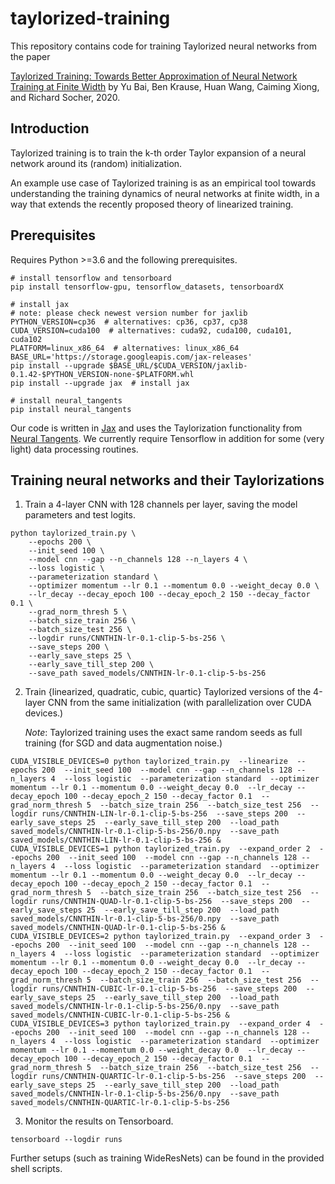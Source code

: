 # taylorized-training

This repository contains code for training Taylorized neural networks from the paper

[Taylorized Training: Towards Better Approximation of Neural Network Training at Finite Width](https://arxiv.org/abs/2002.04010) by Yu Bai, Ben Krause, Huan Wang, Caiming Xiong, and Richard Socher, 2020.

## Introduction
Taylorized training is to train the k-th order Taylor expansion of a neural network around its (random) initialization.

An example use case of Taylorized training is as an empirical tool towards understanding the training dynamics of neural networks at finite width, in a way that extends the recently proposed theory of linearized training.


## Prerequisites
Requires Python >=3.6 and the following prerequisites.
```
# install tensorflow and tensorboard
pip install tensorflow-gpu, tensorflow_datasets, tensorboardX

# install jax
# note: please check newest version number for jaxlib
PYTHON_VERSION=cp36  # alternatives: cp36, cp37, cp38
CUDA_VERSION=cuda100  # alternatives: cuda92, cuda100, cuda101, cuda102
PLATFORM=linux_x86_64  # alternatives: linux_x86_64
BASE_URL='https://storage.googleapis.com/jax-releases'
pip install --upgrade $BASE_URL/$CUDA_VERSION/jaxlib-0.1.42-$PYTHON_VERSION-none-$PLATFORM.whl
pip install --upgrade jax  # install jax

# install neural_tangents
pip install neural_tangents
```
Our code is written in [Jax](https://github.com/google/jax) and uses the Taylorization functionality from [Neural Tangents](https://github.com/google/neural-tangents). We currently require Tensorflow in addition for some (very light) data processing routines.

## Training neural networks and their Taylorizations
1. Train a 4-layer CNN with 128 channels per layer, saving the model parameters and test logits.
```
python taylorized_train.py \
    --epochs 200 \
    --init_seed 100 \
    --model cnn --gap --n_channels 128 --n_layers 4 \
    --loss logistic \
    --parameterization standard \
    --optimizer momentum --lr 0.1 --momentum 0.0 --weight_decay 0.0 \
    --lr_decay --decay_epoch 100 --decay_epoch_2 150 --decay_factor 0.1 \
    --grad_norm_thresh 5 \
    --batch_size_train 256 \
    --batch_size_test 256 \
    --logdir runs/CNNTHIN-lr-0.1-clip-5-bs-256 \
    --save_steps 200 \
    --early_save_steps 25 \
    --early_save_till_step 200 \
    --save_path saved_models/CNNTHIN-lr-0.1-clip-5-bs-256
```

2. Train {linearized, quadratic, cubic, quartic} Taylorized versions of the 4-layer CNN from the same initialization (with parallelization over CUDA devices.)

    *Note*: Taylorized training uses the exact same random seeds as full training (for SGD and data augmentation noise.)
```
CUDA_VISIBLE_DEVICES=0 python taylorized_train.py  --linearize  --epochs 200  --init_seed 100  --model cnn --gap --n_channels 128 --n_layers 4  --loss logistic  --parameterization standard  --optimizer momentum --lr 0.1 --momentum 0.0 --weight_decay 0.0  --lr_decay --decay_epoch 100 --decay_epoch_2 150 --decay_factor 0.1  --grad_norm_thresh 5  --batch_size_train 256  --batch_size_test 256  --logdir runs/CNNTHIN-LIN-lr-0.1-clip-5-bs-256  --save_steps 200  --early_save_steps 25  --early_save_till_step 200  --load_path saved_models/CNNTHIN-lr-0.1-clip-5-bs-256/0.npy  --save_path saved_models/CNNTHIN-LIN-lr-0.1-clip-5-bs-256 &
CUDA_VISIBLE_DEVICES=1 python taylorized_train.py  --expand_order 2  --epochs 200  --init_seed 100  --model cnn --gap --n_channels 128 --n_layers 4  --loss logistic  --parameterization standard  --optimizer momentum --lr 0.1 --momentum 0.0 --weight_decay 0.0  --lr_decay --decay_epoch 100 --decay_epoch_2 150 --decay_factor 0.1  --grad_norm_thresh 5  --batch_size_train 256  --batch_size_test 256  --logdir runs/CNNTHIN-QUAD-lr-0.1-clip-5-bs-256  --save_steps 200  --early_save_steps 25  --early_save_till_step 200  --load_path saved_models/CNNTHIN-lr-0.1-clip-5-bs-256/0.npy  --save_path saved_models/CNNTHIN-QUAD-lr-0.1-clip-5-bs-256 &
CUDA_VISIBLE_DEVICES=2 python taylorized_train.py  --expand_order 3  --epochs 200  --init_seed 100  --model cnn --gap --n_channels 128 --n_layers 4  --loss logistic  --parameterization standard  --optimizer momentum --lr 0.1 --momentum 0.0 --weight_decay 0.0  --lr_decay --decay_epoch 100 --decay_epoch_2 150 --decay_factor 0.1  --grad_norm_thresh 5  --batch_size_train 256  --batch_size_test 256  --logdir runs/CNNTHIN-CUBIC-lr-0.1-clip-5-bs-256  --save_steps 200  --early_save_steps 25  --early_save_till_step 200  --load_path saved_models/CNNTHIN-lr-0.1-clip-5-bs-256/0.npy  --save_path saved_models/CNNTHIN-CUBIC-lr-0.1-clip-5-bs-256 &
CUDA_VISIBLE_DEVICES=3 python taylorized_train.py  --expand_order 4  --epochs 200  --init_seed 100  --model cnn --gap --n_channels 128 --n_layers 4  --loss logistic  --parameterization standard  --optimizer momentum --lr 0.1 --momentum 0.0 --weight_decay 0.0  --lr_decay --decay_epoch 100 --decay_epoch_2 150 --decay_factor 0.1  --grad_norm_thresh 5  --batch_size_train 256  --batch_size_test 256  --logdir runs/CNNTHIN-QUARTIC-lr-0.1-clip-5-bs-256  --save_steps 200  --early_save_steps 25  --early_save_till_step 200  --load_path saved_models/CNNTHIN-lr-0.1-clip-5-bs-256/0.npy  --save_path saved_models/CNNTHIN-QUARTIC-lr-0.1-clip-5-bs-256
```

3. Monitor the results on Tensorboard.
```
tensorboard --logdir runs
```

Further setups (such as training WideResNets) can be found in the provided shell scripts.
